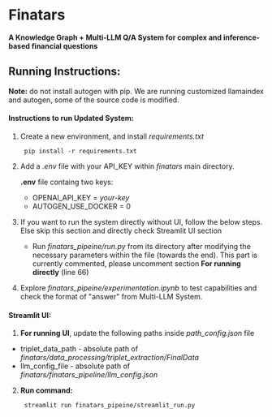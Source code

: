 # Finatars

**A Knowledge Graph + Multi-LLM Q/A System for complex and inference-based financial questions**

## Running Instructions:

**Note:** do not install autogen with pip. We are running customized llamaindex and autogen, some of the source code is modified. 

#### Instructions to run Updated System:
1. Create a new environment, and install *requirements.txt*
        
        pip install -r requirements.txt
2. Add a *.env* file with your API_KEY within *finatars* main directory.

    **.env** file containg two keys: 
    - OPENAI_API_KEY = _your-key_
    - AUTOGEN_USE_DOCKER = 0

3. If you want to run the system directly without UI, follow the below steps. Else skip this section and directly check Streamlit UI section
   - Run *finatars_pipeine/run.py* from its directory after modifying the necessary parameters within the file (towards the end). This part is currently commented, please uncomment section **For running directly** (line 66)

4. Explore *finatars_pipeine/experimentation.ipynb* to test capabilities and check the format of "answer" from Multi-LLM System.

#### Streamlit UI:
1. **For running UI**, update the following paths inside *path_config.json* file 
- triplet_data_path - absolute path of *finatars/data_processing/triplet_extraction/FinalData*
- llm_config_file - absolute path of *finatars/finatars_pipeline/llm_config.json*

2. **Run command:** 
        
        streamlit run finatars_pipeine/streamlit_run.py